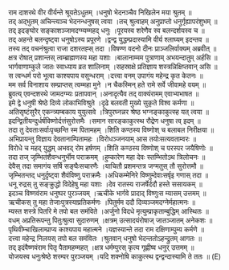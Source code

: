 

  
राम दाशरथे वीर वीर्यन्ते श्रूयतेऽधुतम् ।धनुषो भेदनञ्चैव निखिलेन मया श्रुतम्  ॥   
तद् अद्भुतम् अचिन्त्यञ्च भेदनन्धनुषस् त्वया ।तच् श्रुत्वाहम् अनुप्राप्तो धनुर्गृह्यापरंशुभम्  ॥   
तद् इदङ्घोर सङ्काशञ्जामदग्म्यम्महद् धनुः ।पूरयस्व शरेणैव स्व बलन्दर्शयस्व च  ॥   
तद् अहन्ते बलन्दृष्ट्वा धनुषोऽस्य प्रपूरणे ।द्वन्द्व युद्धम्प्रदास्यामि वीर्य श्लाघ्यम् इदन्तव  ॥   
तस्य तद् वचनंश्रुत्वा राजा दशरतह्स् तदा ।विषण्ण वदनो दीनः प्राञ्जलिर्वाक्यम् अब्रवीत्  ॥   
क्षत्र रोषात् प्रशान्तस् त्वम्ब्राह्मणस्य महा यशाः ।बालानाम्मम पुत्राणाम् अभयन्दातुम् अर्हसि  ॥   
भार्गवाणाम्कुले जातः स्वाध्याय व्रत शालिनाम् ।सहस्राक्षे प्रतिज्ञाय शस्त्रन्निक्षिप्तवान् असि  ॥   
स त्वन्धर्म परो भूत्वा काश्यपाय वसुन्धराम् ।दत्त्वा वनम् उपागंय महेन्द्र कृत केतनः  ॥   
मम सर्व विनाशाय सम्प्राप्तस् त्वम्महा मुने ।न चैकस्मिन् हते रामे सर्वे जीवामहे वयम्  ॥   
ब्रुवत्य् एवन्दशरथे जामदग्म्यः प्रतापवान् ।अनादृत्यैव तद् वाक्यंरामम् एवाभ्यभाषत  ॥   
इमे द्वे धनुषी श्रेष्ठे दिव्ये लोकाभिविश्रुते ।दृढे बलवती मुख्ये सुकृते विश्व कर्मणा  ॥   
अतिसृष्टंसुरैर् एकन्त्र्यम्बकाय युयुत्सवे ।त्रिपुरघ्नन्नर श्रेष्ठ भग्नङ्काकुत्स्ह यत् त्वया  ॥   
इदन्द्वितीयन्दुर्धर्षंविष्णोर्दत्तंसुरोत्तमैः ।समान सारङ्काकुत्स्थ रौद्रेण धनुषा त्व् इदम्  ॥   
तदा तु देवताःसर्वाःपृच्छन्ति स्म पितामहम् ।शिति कण्ठस्य विष्णोश् च बलाबल निरीक्षया  ॥   
अभिप्रायन्तु विज्ञाय देवतानाम्पितामहः ।विरोधञ्जनयाम् आस तयोःसत्यवताम्वरः  ॥   
विरोधे च महद् युद्धम् अभवद् रोम हर्षणम् ।शिति कण्ठस्य विष्णोश् च परस्पर जयैषिणोः  ॥   
तदा तज् जृम्भितंशैवन्धनुर्भीम पराक्रमम् ।हुम्कारेण महा देवः स्तम्भितोऽथ त्रिलोचनः  ॥   
देवैस् तदा समागंय सर्षि सङ्घैःसचारणैः ।याचितौ प्रशमन्तत्र जग्मतुस् तौ सुरोत्तमौ  ॥   
जृम्भितन्तद् धनुर्दृष्ट्वा शैवंविष्णु पराक्रमैः ।अधिकम्मेनिरे विष्णुम्देवाःसर्षृइ गणास् तदा  ॥   
धनू रुद्रस् तु सङ्क्रुद्धो विदेहेषु महा यशाः ।देव रातस्य राजर्षेर्ददौ हस्ते ससायकम्  ॥   
इदञ्च विष्णवंराम धनुष्पर पुरञ्जयम् ।ऋचीके भार्गवे प्रादाद् विष्णुःस म्यासम् उत्तमम्  ॥   
ऋचीकस् तु महा तेजाःपुत्रस्याप्रतिकर्मणः ।पितुर्मम ददौ दिव्यञ्जमदग्नेर्महात्मनः  ॥   
म्यस्त शस्त्रे पितरि मे तपो बल समंविते ।अर्जुनो विदधे मृत्युम्प्राकृताम्बुद्धिम् आस्थितः  ॥   
वधम् अप्रतिरूपन्तु पितुःश्रुत्वा सुदारुणम् ।क्षत्रम् उत्सादयंरोषाज् जातञ्जातम् अनेकशः  ॥   
पृथिवीम्चाखिलाम्प्राप्य काश्यपाय महात्मने ।यज्ञस्यान्ते तदा राम दक्षिणाम्पुम्य कर्मणे  ॥   
दत्त्वा महेन्द्र निलयस् तपो बल समंवितः ।श्रुतवान् धनुषो भेदन्ततोऽहन्द्रुतम् आगतः  ॥   
तद् इदंवैष्णवंराम पितृ पैतामहम्महत् ।क्षत्र धर्मम्पुरस् कृत्य गृह्णीष्व धनुर् उत्तमम्  ॥   
योजयस्व धनुःश्रेष्ठे शरम्पर पुरञ्जयम् ।यदि शक्नोषि काकुत्स्थ द्वन्द्वन्दास्यामि ते ततः  ॥ (E)  
